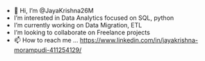 - 👋 Hi, I’m @JayaKrishna26M
- I’m interested in Data Analytics focused on SQL, python
- I’m currently working on Data Migration, ETL
- I’m looking to collaborate on Freelance projects
- 📫 How to reach me ... https://www.linkedin.com/in/jayakrishna-morampudi-411254129/

<!---
JayaKrishna26M/JayaKrishna26M is a ✨ special ✨ repository because its `README.md` (this file) appears on your GitHub profile.
You can click the Preview link to take a look at your changes.
--->
